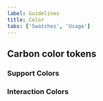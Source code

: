 ```yaml
---
label: Guidelines
title: Color
tabs: ['Swatches', 'Usage']
---
```


## Carbon color tokens

<grid-wrapper col_lg="12" flex="true">
<color-card name="interactive-01" hex="#0062ff" border="true"></color-card>
<color-card name="interactive-02" hex="#0062ff" border="true"></color-card>
<color-card name="ui-01" hex="#f3f3f3" border="true"></color-card>
<color-card name="ui-02" hex="#ffffff" border="true"></color-card>
<color-card name="ui-03" hex="#dcdcdc" border="true"></color-card>
<color-card name="ui-04" hex="#8c8c8c" border="true"></color-card>
<color-card name="ui-05" hex="#171717" border="true"></color-card>
<color-card name="text-01" hex="#171717" border="true"></color-card>
<color-card name="text-02" hex="#565656" border="true"></color-card>
<color-card name="text-03" hex="#8c8c8c" border="true"></color-card>
<color-card name="icon-01" hex="#171717" border="true"></color-card>
<color-card name="icon-02" hex="#565656" border="true"></color-card>
<color-card name="inverse-01" hex="#ffffff" border="true"></color-card>
<color-card name="inverse-02" hex="#3d3d3d" border="true"></color-card>
<color-card name="field-01" hex="#f3f3f3" border="true"></color-card>
<color-card name="field-02" hex="#ffffff" border="true"></color-card>
<color-card name="overlay-01" hex="rgba(255, 255, 255, 6)" border="true"></color-card>
<color-card name="overlay-02" hex="rgba(23, 23, 23, 7)" border="true"></color-card>
</grid-wrapper>

### Support Colors

<grid-wrapper col_lg="12" flex="true">
<color-card name="support-01" hex="#e0182d" border="true"></color-card>
<color-card name="support-02" hex="#5aa700" border="true"></color-card>
<color-card name="support-03" hex="#efc100" border="true"></color-card>
<color-card name="support-04" hex="#5aaafa" border="true"></color-card>
</grid-wrapper>

### Interaction Colors

<grid-wrapper col_lg="12" flex="true">
<color-card name="focus" hex="#0062ff" border="true"></color-card>
<color-card name="hover-primary" hex="#0353E9" border="true"></color-card>
<color-card name="active-primary" hex="#0530ad" border="true"></color-card>
<color-card name="hover-primary-text" hex="#054ada" border="true"></color-card>
<color-card name="hover-secondary" hex="#4c4c4c" border="true"></color-card>
<color-card name="active-secondary" hex="#6f6f6f" border="true"></color-card>
<color-card name="hover-ui" hex="#e5e5e5" border="true"></color-card>
<color-card name="active-ui" hex="#e5e5e5" border="true"></color-card>
<color-card name="selected-ui" hex="#dcdcdc" border="true"></color-card>
<color-card name="hover-row" hex="#e5e5e5" border="true"></color-card>
<color-card name="hover-danger" hex="#ba1b23" border="true"></color-card>
<color-card name="active-danger" hex="#750e13" border="true"></color-card>
<color-card name="visited-link" hex="#8a3ffc" border="true"></color-card>
<color-card name="disabled-01" hex="#f3f3f3" border="true"></color-card>
<color-card name="disabled-02" hex="#bebebe" border="true"></color-card>
<color-card name="disabled-02" hex="#8c8c8c" border="true"></color-card>
</grid-wrapper>
